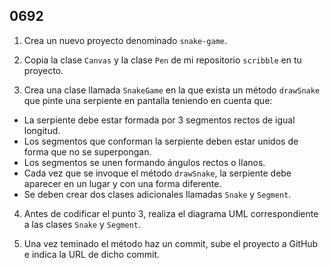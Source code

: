 ## 0692

1. Crea un nuevo proyecto denominado `snake-game`.

2. Copia la clase `Canvas` y la clase `Pen` de mi repositorio `scribble` en tu proyecto.

3. Crea una clase llamada `SnakeGame` en la que exista un método `drawSnake` que pinte una serpiente en pantalla teniendo en cuenta que:
  - La serpiente debe estar formada por 3 segmentos rectos de igual longitud. 
  - Los segmentos que conforman la serpiente deben estar unidos de forma que no se superpongan. 
  - Los segmentos se unen formando ángulos rectos o llanos.
  - Cada vez que se invoque el método `drawSnake`, la serpiente debe aparecer en un lugar y con una forma diferente. 
  - Se deben crear dos clases adicionales llamadas `Snake` y `Segment`.

4. Antes de codificar el punto 3, realiza el diagrama UML correspondiente a las clases `Snake` y `Segment`.

5. Una vez teminado el método haz un commit, sube el proyecto a GitHub e indica la URL de dicho commit.
